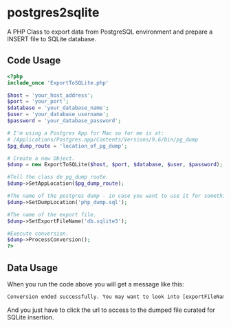 # postgres2sqlite
A PHP Class to export data from PostgreSQL environment and prepare a INSERT file to SQLite database.

## Code Usage
```php
<?php 
include_once 'ExportToSQLite.php'

$host = 'your_host_address';
$port = 'your_port';
$database = 'your_database_name';
$user = 'your_database_username';
$password = 'your_database_password';

# I'm using a Postgres App for Mac so for me is at: 
# /Applications/Postgres.app/Contents/Versions/9.6/bin/pg_dump
$pg_dump_route = 'location_of_pg_dump';

# Create a new Object.
$dump = new ExportToSQLite($host, $port, $database, $user, $password);

#Tell the class de pg_dump route.
$dump->SetAppLocation($pg_dump_route);

#The name of the postgres dump - in case you want to use it for something else.
$dump->SetDumpLocation('php_dump.sql');

#The name of the export file.
$dump->SetExportFileName('db.sqlite3');

#Execute conversion.
$dump->ProcessConversion();
?>
```

## Data Usage
When you run the code above you will get a message like this: 
```html
Conversion ended successfully. You may want to look into [exportFileName set by you] to find your data.
```
And you just have to click the url to access to the dumped file curated for SQLite insertion.
